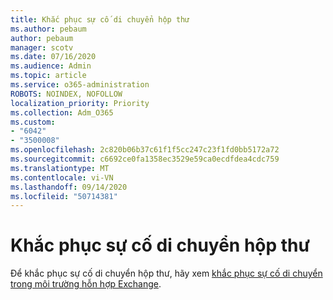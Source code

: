 ```yaml
---
title: Khắc phục sự cố di chuyển hộp thư
ms.author: pebaum
author: pebaum
manager: scotv
ms.date: 07/16/2020
ms.audience: Admin
ms.topic: article
ms.service: o365-administration
ROBOTS: NOINDEX, NOFOLLOW
localization_priority: Priority
ms.collection: Adm_O365
ms.custom:
- "6042"
- "3500008"
ms.openlocfilehash: 2c820b06b37c61f1f5cc247c23f1fd0bb5172a72
ms.sourcegitcommit: c6692ce0fa1358ec3529e59ca0ecdfdea4cdc759
ms.translationtype: MT
ms.contentlocale: vi-VN
ms.lasthandoff: 09/14/2020
ms.locfileid: "50714381"
---
```

# <a name="troubleshooting-mailbox-migrations"></a>Khắc phục sự cố di chuyển hộp thư

Để khắc phục sự cố di chuyển hộp thư, hãy xem [khắc phục sự cố di chuyển trong môi trường hỗn hợp Exchange](https://support.microsoft.com/help/10094/troubleshooting-migration-issues-in-exchange-hybrid-environment).

